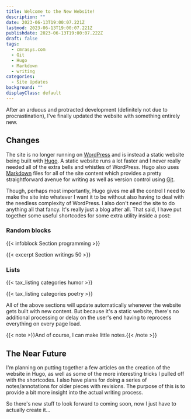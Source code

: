 ```yaml
---
title: Welcome to the New Website!
description: ""
date: 2023-06-13T19:00:07.221Z
lastmod: 2023-06-13T19:00:07.221Z
publishdate: 2023-06-13T19:00:07.222Z
draft: false
tags:
  - cmrasys.com
  - Git
  - Hugo
  - Markdown
  - writing
categories:
  - Site Updates
background: ""
displayClass: default
---
```


After an arduous and protracted development (definitely not due to procrastination), I've finally updated the website with something entirely new.

<!--more-->

## Changes

The site is no longer running on [WordPress](https://wordpress.com/) and is instead a static website being built with [Hugo](https://gohugo.io/). A static website runs a lot faster and I never really needed all of the extra bells and whistles of WordPress. Hugo also uses [Markdown](https://en.wikipedia.org/wiki/Markdown) files for all of the site content which provides a pretty straightforward avenue for writing as well as version control using [Git](https://git-scm.com/).

Though, perhaps most importantly, Hugo gives me all the control I need to make the site into whatever I want it to be without also having to deal with the needless complexity of WordPress. I also don't need the site to do anything all that fancy. It's really just a blog after all. That said, I have put together some useful shortcodes for some extra utility inside a post:

### Random blocks

{{< infoblock Section programming >}}

{{< excerpt Section writings 50 >}}

### Lists

{{< tax_listing categories humor >}}

{{< tax_listing categories poetry >}}

All of the above sections will update automatically whenever the website gets built with new content. But because it's a static website, there's no additional processing or delay on the user's end having to reprocess everything on every page load.

{{< note >}}And of course, I can make little notes.{{< /note >}}

## The Near Future

I'm planning on putting together a few articles on the creation of the website in Hugo, as well as some of the more interesting tricks I pulled off with the shortcodes. I also have plans for doing a series of notes/annotations for older pieces with revisions. The purpose of this is to provide a bit more insight into the actual writing process.

So there's new stuff to look forward to coming soon, now I just have to actually create it...
